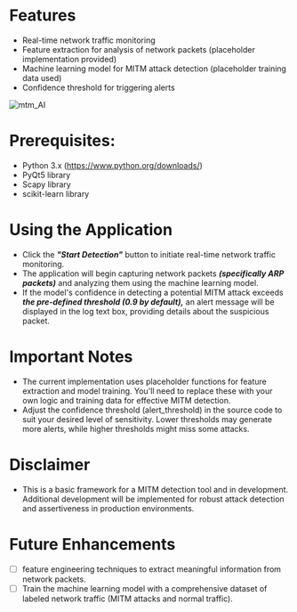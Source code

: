 # Features

- Real-time network traffic monitoring
- Feature extraction for analysis of network packets (placeholder implementation provided)
- Machine learning model for MITM attack detection (placeholder training data used)
- Confidence threshold for triggering alerts
  
![mtm_AI](https://github.com/mrfelpa/MTMDetection/assets/65371336/7fb6400a-4425-4ae9-8523-314b1d42c842)

# Prerequisites:

- Python 3.x (https://www.python.org/downloads/)
- PyQt5 library 
- Scapy library
- scikit-learn library 

# Using the Application

- Click the ***"Start Detection"*** button to initiate real-time network traffic monitoring.
- The application will begin capturing network packets ***(specifically ARP packets)*** and analyzing them using the machine learning model.
- If the model's confidence in detecting a potential MITM attack exceeds ***the pre-defined threshold (0.9 by default),*** an alert message will be displayed in the log text box, providing details about the suspicious packet.

# Important Notes

- The current implementation uses placeholder functions for feature extraction and model training. You'll need to replace these with your own logic and training data for effective MITM detection.
- Adjust the confidence threshold (alert_threshold) in the source code to suit your desired level of sensitivity. Lower thresholds may generate more alerts, while higher thresholds might miss some attacks.

# Disclaimer

- This is a basic framework for a MITM detection tool and in development. Additional development will be implemented for robust attack detection and assertiveness in production environments.

# Future Enhancements

- [ ] feature engineering techniques to extract meaningful information from network packets.
- [ ] Train the machine learning model with a comprehensive dataset of labeled network traffic (MITM attacks and normal traffic).

